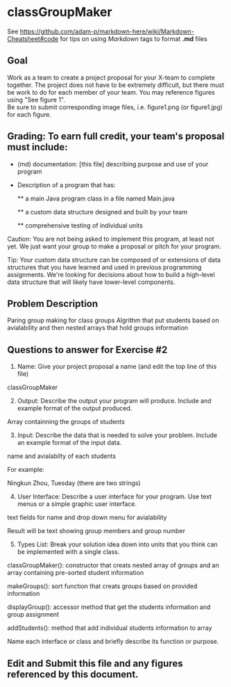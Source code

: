 # classGroupMaker

See https://github.com/adam-p/markdown-here/wiki/Markdown-Cheatsheet#code for tips on using *Markdown* tags to format __.md__ files

## Goal

Work as a team to create a project proposal for your X-team to complete together.
The project does not have to be extremely difficult,
but there must be work to do for each member of your team.
You may reference figures using "See figure 1".  
Be sure to submit corresponding image files, i.e. figure1.png (or figure1.jpg) for each figure.

## Grading: To earn full credit, your team's proposal must include:

* (md) documentation: [this file] describing purpose and use of your program

* Description of a program that has:

  ** a main Java program class in a file named Main.java
  
  ** a custom data structure designed and built by your team
  
  ** comprehensive testing of individual units
  
 Caution: You are not being asked to implement this program, at least not yet. 
 We just want your group to make a proposal or pitch for your program.
 
 Tip: Your custom data structure can be composed of or extensions of data structures that you have learned and used in previous programming assignments.  We're looking for decisions about how to build a high-level data structure that will likely have lower-level components.

## Problem Description

Paring group making for class groups
Algrithm that put students based on avialability and then nested arrays that hold groups information

## Questions to answer for Exercise #2

1. Name: Give your project proposal a name (and edit the top line of this file)

classGroupMaker

2. Output: Describe the output your program will produce.  Include and example format of the output produced.

Array containning the groups of students


3. Input: Describe the data that is needed to solve your problem. Include an example format of the input data.

name and avialabilty of each students

For example: 

Ningkun Zhou, Tuesday (there are two strings)


4. User Interface: Describe a user interface for your program.  Use text menus or a simple graphic user interface.

text fields for name and drop down menu for avialability

Result will be text showing group members and group number


5. Types List: Break your solution idea down into units that you think can be implemented with a single class.


classGroupMaker(): constructor that creats nested array of groups and an array containing pre-sorted student information

makeGroups(): sort function that creats groups based on provided information

displayGroup(): accessor method that get the students information and group assignment

addStudents(): method that add individual students information to array






Name each interface or class and briefly describe its function or purpose.


## Edit and Submit this file and any figures referenced by this document.

